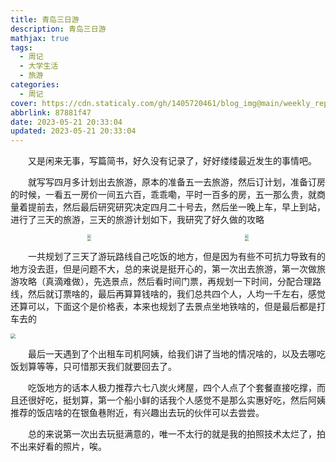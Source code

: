 ```yaml
---
title: 青岛三日游
description: 青岛三日游
mathjax: true
tags:
  - 周记
  - 大学生活
  - 旅游
categories:
  - 周记
cover: https://cdn.staticaly.com/gh/1405720461/blog_img@main/weekly_report/32.webp
abbrlink: 87881f47
date: 2023-05-21 20:33:04
updated: 2023-05-21 20:33:04
---
```


&emsp;&emsp;又是闲来无事，写篇简书，好久没有记录了，好好缕缕最近发生的事情吧。

&emsp;&emsp;就写写四月多计划出去旅游，原本的准备五一去旅游，然后订计划，准备订房的时候，一看五一房价一间五六百，乖乖嘞，平时一百多的房，五一那么贵，就商量着提前去，然后最后研究研究决定四月二十号去，然后坐一晚上车，早上到站，进行了三天的旅游，三天的旅游计划如下，我研究了好久做的攻略

<div style="display:flex;justify-content:space-around">
<img src="https://cdn.staticaly.com/gh/1405720461/blog_img@main/weekly_report/28.webp" style="zoom:33%;" />
<img src="https://cdn.staticaly.com/gh/1405720461/blog_img@main/weekly_report/29.webp" style="zoom:33%;" />
</div>
<div style="display:flex;justify-content:space-around">
<img src="https://cdn.staticaly.com/gh/1405720461/blog_img@main/weekly_report/30.webp" style="zoom:33%;" />
<img src="https://cdn.staticaly.com/gh/1405720461/blog_img@main/weekly_report/27.webp" style="zoom:33%;" />
</div>

&emsp;&emsp;一共规划了三天了游玩路线自己吃饭的地方，但是因为有些不可抗力导致有的地方没去逛，但是问题不大，总的来说是挺开心的，第一次出去旅游，第一次做旅游攻略（真滴难做），先选景点，然后看时间门票，再规划一下时间，分配合理路线，然后就订票啥的，最后再算算钱啥的，我们总共四个人，人均一千左右，感觉还算可以，下面这个是价格表，本来也规划了去景点坐地铁啥的，但是最后都是打车去的

<img src="https://cdn.staticaly.com/gh/1405720461/blog_img@main/weekly_report/31.webp" style="zoom:50%;" />

&emsp;&emsp;最后一天遇到了个出租车司机阿姨，给我们讲了当地的情况啥的，以及去哪吃饭划算等等，只可惜那天我们就要回去了。

&emsp;&emsp;吃饭地方的话本人极力推荐六七八炭火烤屋，四个人点了个套餐直接吃撑，而且还很好吃，挺划算，第一个船小鲜的话我个人感觉不是那么实惠好吃，然后阿姨推荐的饭店啥的在银鱼巷附近，有兴趣出去玩的伙伴可以去尝尝。

&emsp;&emsp;总的来说第一次出去玩挺满意的，唯一不太行的就是我的拍照技术太烂了，拍不出来好看的照片，唉。
